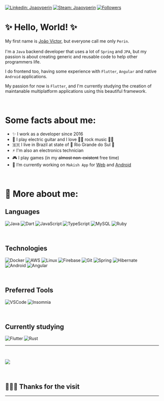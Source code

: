 [![Linkedin: Joaovperin](https://img.shields.io/badge/-joaovperin-blue?style=flat-square&logo=Linkedin&logoColor=white&link=https://www.linkedin.com/in/joaovperin/)](https://www.linkedin.com/in/joaovperin/)
[![Steam: Joaovperin](https://img.shields.io/badge/joaovperin-000000?style=flat&logo=steam&logoColor=white&link=https://www.linkedin.com/in/joaovperin/)](https://steamcommunity.com/id/joaovperin)
[![Followers](https://img.shields.io/github/followers/joaovperin?style=social)](https://github.com/joaovperin?tab=followers)

# ✨ Hello, World! ✨
My first name is <u>João Victor</u>, but everyone call me only `Perin`.<br/><br/>
I'm a `Java` backend developer that uses a lot of `Spring` and `JPA`, but my passion is about creating generic and reusable code to help other programmers life.

I do frontend too, having some experience with `Flutter`, `Angular` and native `Android` applications.

My passion for now is `Flutter`, and I'm currently studying the creation of maintanable multiplatform applications using this beautiful framework.

<br/>

# Some facts about me:

- ✨ I work as a developer since 2016
- 🎸 I play electric guitar and I love 🤘🏻 rock music 🤘🏻
- 🇧🇷  I live in Brazil at state of 🧉 Rio Grande do Sul 🍖
- ⚡ I'm also an electronics technician
- 🎮 I play games (in my <s>almost non-existent</s> free time)
- 🔭 I’m currently working on `Makish App` for [Web](https://makish-app.web.app) and [Android](https://play.google.com/store/apps/details?id=br.com.makish)

<br/>

# 🔧 More about me:

## Languages
![Java](https://img.shields.io/badge/-Java-000?&logo=Java&logoColor=007396)
![Dart](https://img.shields.io/badge/-Dart-000?&logo=Dart&logoColor=0075BA)
![JavaScript](https://img.shields.io/badge/-JavaScript-000?&logo=JavaScript)
![TypeScript](https://img.shields.io/badge/-TypeScript-000?&logo=TypeScript)
![MySQL](https://img.shields.io/badge/-SQL-000?&logo=MySQL)
![Ruby](https://img.shields.io/badge/-Ruby-000?&logo=Ruby&logoColor=D51F06)

<br/>

## Technologies
![Docker](https://img.shields.io/badge/-Docker-000?&logo=Docker)
![AWS](https://img.shields.io/badge/-AWS-000?&logo=Amazon-AWS&logoColor=F90)
![Linux](https://img.shields.io/badge/-Linux-000?&logo=Linux)
![Firebase](https://img.shields.io/badge/-Firebase-000?logo=Firebase)
![Git](https://img.shields.io/badge/-Git-000?logo=Git)
![Spring](https://img.shields.io/badge/-Spring-000?&logo=Spring)
![Hibernate](https://img.shields.io/badge/-Hibernate-000?&logo=Hibernate)
![Android](https://img.shields.io/badge/-Android-000?logo=Android)
![Angular](https://img.shields.io/badge/-Angular-000?logo=Angular&logoColor=DD0031)

<br/>

## Preferred Tools
![VSCode](https://img.shields.io/badge/-VSCode-333333?style=flat&logo=visual-studio-code&logoColor=007ACC)
![Insomnia](https://img.shields.io/badge/-Insomnia-333333?style=flat&logo=insomnia&logoColor=5547B8)

<br/>

## Currently studying
![Flutter](https://img.shields.io/badge/-Flutter-000?logo=Flutter&logoColor=0075BA)
![Rust](https://img.shields.io/badge/-Rust-000?&logo=Rust&logoColor=b7410e)

<hr/><br/>

![](https://github-readme-stats.vercel.app/api?username=joaovperin&theme=dark)

<br/>

## 🙋🏻‍♂️ Thanks for the visit

<hr/>

<!-- TODO:  -->
<!-- [![](https://github-readme-stats.vercel.app/api/top-langs/?username=joaovperin&show_icons=true&theme=blue-green)](https://github.com/anuraghazra/github-readme-stats) -->


<!--
**joaovperin/joaovperin** is a ✨ _special_ ✨ repository because its `README.md` (this file) appears on your GitHub profile.

Here are some ideas to get you started:

- 🔭 I’m currently working on ...
- 🌱 I’m currently learning ...
- 👯 I’m looking to collaborate on ...
- 🤔 I’m looking for help with ...
- 💬 Ask me about ...
- 📫 How to reach me: ...
- 😄 Pronouns: ...
- ⚡ Fun fact: ...
-->
